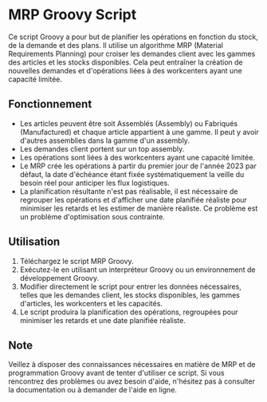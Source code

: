 # MRP Groovy Script

Ce script Groovy a pour but de planifier les opérations en fonction du stock, de la demande et des plans. Il utilise un algorithme MRP (Material Requirements Planning) pour croiser les demandes client avec les gammes des articles et les stocks disponibles. Cela peut entraîner la création de nouvelles demandes et d'opérations liées à des workcenters ayant une capacité limitée.

## Fonctionnement

- Les articles peuvent être soit Assemblés (Assembly) ou Fabriqués (Manufactured) et chaque article appartient à une gamme. Il peut y avoir d'autres assemblies dans la gamme d'un assembly.
- Les demandes client portent sur un top assembly.
- Les opérations sont liées à des workcenters ayant une capacité limitée.
- Le MRP crée les opérations à partir du premier jour de l'année 2023 par défaut, la date d'échéance étant fixée systématiquement la veille du besoin réel pour anticiper les flux logistiques.
- La planification résultante n'est pas réalisable, il est nécessaire de regrouper les opérations et d'afficher une date planifiée réaliste pour minimiser les retards et les estimer de manière réaliste. Ce problème est un problème d'optimisation sous contrainte.

## Utilisation

1. Téléchargez le script MRP Groovy.
2. Exécutez-le en utilisant un interpréteur Groovy ou un environnement de développement Groovy.
3. Modifier directement le script pour entrer les données nécessaires, telles que les demandes client, les stocks disponibles, les gammes d'articles, les workcenters et les capacités.
4. Le script produira la planification des opérations, regroupées pour minimiser les retards et une date planifiée réaliste.

## Note

Veillez à disposer des connaissances nécessaires en matière de MRP et de programmation Groovy avant de tenter d'utiliser ce script. Si vous rencontrez des problèmes ou avez besoin d'aide, n'hésitez pas à consulter la documentation ou à demander de l'aide en ligne.